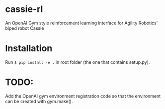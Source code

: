 # cassie-rl
An OpenAI Gym style reinforcement learning interface for Agility Robotics' biped robot Cassie 

# Installation

Run ```$ pip install -e .``` in root folder (the one that contains setup.py).

# TODO:

Add the OpenAI gym environment registration code so that the environment can be created with gym.make().